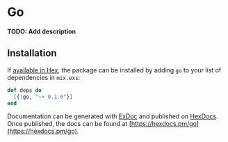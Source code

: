 # Go

**TODO: Add description**

## Installation

If [available in Hex](https://hex.pm/docs/publish), the package can be installed
by adding `go` to your list of dependencies in `mix.exs`:

```elixir
def deps do
  [{:go, "~> 0.1.0"}]
end
```

Documentation can be generated with [ExDoc](https://github.com/elixir-lang/ex_doc)
and published on [HexDocs](https://hexdocs.pm). Once published, the docs can
be found at [https://hexdocs.pm/go](https://hexdocs.pm/go).


